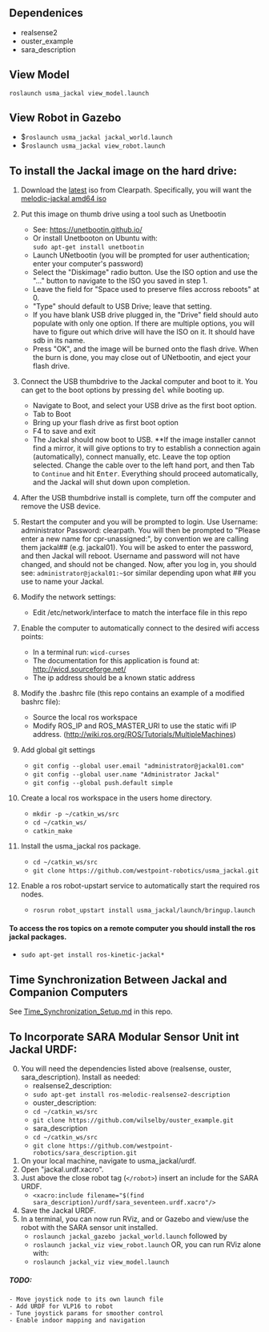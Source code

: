 ## Dependenices
- realsense2
- ouster_example
- sara_description

## View Model
`roslaunch usma_jackal view_model.launch`

## View Robot in Gazebo
- $`roslaunch usma_jackal jackal_world.launch`
- $`roslaunch usma_jackal view_robot.launch`

## To install the Jackal image on the hard drive:

1. Download the [latest](http://packages.clearpathrobotics.com/stable/images/latest/) iso from Clearpath.  Specifically, you will want the [melodic-jackal amd64 iso](http://packages.clearpathrobotics.com/stable/images/latest/melodic-jackal/amd64/)

2. Put this image on thumb drive using a tool such as Unetbootin
    - See: https://unetbootin.github.io/
    - Or install Unetbooton on Ubuntu with:<br> `sudo apt-get install unetbootin`
    - Launch UNetbootin (you will be prompted for user authentication; enter your computer's password)
    - Select the "Diskimage" radio button.  Use the ISO option and use the "..." button to navigate to the ISO you saved in step 1.
    - Leave the field for "Space used to preserve files accross reboots" at 0.
    - "Type" should default to USB Drive; leave that setting.
    - If you have blank USB drive plugged in, the "Drive" field should auto populate with only one option.  If there are multiple options, you will have to figure out which drive will have the ISO on it.  It should have sdb in its name.
    - Press "OK", and the image will be burned onto the flash drive.  When the burn is done, you may close out of UNetbootin, and eject your flash drive.

3. Connect the USB thumbdrive to the Jackal computer and boot to it. You can get to the boot options by pressing <kbd>del</kbd> while booting up.
    - Navigate to Boot, and select your USB drive as the first boot option.
    - Tab to Boot
    - Bring up your flash drive as first boot option
    - F4 to save and exit
    - The Jackal should now boot to USB.  **If the image installer cannot find a mirror, it will give options to try to establish a connection again (automatically), connect manually, etc.  Leave the top option selected.  Change the cable over to the left hand port, and then Tab to `Continue` and hit <kbd>Enter</kbd>. Everything should proceed automatically, and the Jackal will shut down upon completion.

4. After the USB thumbdrive install is complete, turn off the computer and remove the USB device.

5. Restart the computer and you will be prompted to login.  Use Username: administrator Password: clearpath.  You will then be prompted to "Please enter a new name for cpr-unassigned:", by convention we are calling them jackal## (e.g. jackal01).  You will be asked to enter the password, and then Jackal will reboot.  Username and password will not have changed, and should not be changed.  Now, after you log in, you should see: `administrator@jackal01:~$`or similar depending upon what ## you use to name your Jackal.

6. Modify the network settings:
    - Edit /etc/network/interface to match the interface file in this repo

7. Enable the computer to automatically connect to the desired wifi access points:
    - In a terminal run: `wicd-curses`
    - The documentation for this application is found at: http://wicd.sourceforge.net/
    - The ip address should be a known static address

8. Modify the .bashrc file (this repo contains an example of a modified bashrc file):
    - Source the local ros workspace
    - Modify ROS_IP and ROS_MASTER_URI to use the static wifi IP address. (http://wiki.ros.org/ROS/Tutorials/MultipleMachines)

9. Add global git settings
    - `git config --global user.email "administrator@jackal01.com"`
    - `git config --global user.name "Administrator Jackal"`
    - `git config --global push.default simple`

10. Create a local ros workspace in the users home directory.
    - `mkdir -p ~/catkin_ws/src`
    - `cd ~/catkin_ws/`
    - `catkin_make`
    
11. Install the usma_jackal ros package.
    - `cd ~/catkin_ws/src`
    - `git clone https://github.com/westpoint-robotics/usma_jackal.git`

12. Enable a ros robot-upstart service to automatically start the required ros nodes.
    - `rosrun robot_upstart install usma_jackal/launch/bringup.launch`

#### To access the ros topics on a remote computer you should install the ros jackal packages.
- `sudo apt-get install ros-kinetic-jackal*`

## Time Synchronization Between Jackal and Companion Computers

See [Time_Synchronization_Setup.md](https://github.com/westpoint-robotics/robot_instructions/blob/main/time_synchronization/TIME_SYNCH.md) in this repo.

## To Incorporate SARA Modular Sensor Unit int Jackal URDF:

0. You will need the dependencies listed above (realsense, ouster, sara_description).  Install as needed:
   - realsense2_description:
   - `sudo apt-get install ros-melodic-realsense2-description`
   - ouster_description:
   - `cd ~/catkin_ws/src`
   - `git clone https://github.com/wilselby/ouster_example.git`
   - sara_description
   - `cd ~/catkin_ws/src`
   - `git clone https://github.com/westpoint-robotics/sara_description.git`
1. On your local machine, navigate to usma_jackal/urdf.
2. Open "jackal.urdf.xacro".
3. Just above the close robot tag (`</robot>`) insert an include for the SARA URDF.
    - `<xacro:include filename="$(find sara_description)/urdf/sara_seventeen.urdf.xacro"/>`
4. Save the Jackal URDF.
5. In a terminal, you can now run RViz, and or Gazebo and view/use the robot with the SARA sensor unit installed.
    - `roslaunch jackal_gazebo jackal_world.launch` followed by
    - `roslaunch jackal_viz view_robot.launch`
    OR, you can run RViz alone with:
    - `roslaunch jackal_viz view_model.launch`

##### TODO: 
    - Move joystick node to its own launch file
    - Add URDF for VLP16 to robot
    - Tune joystick params for smoother control
    - Enable indoor mapping and navigation


